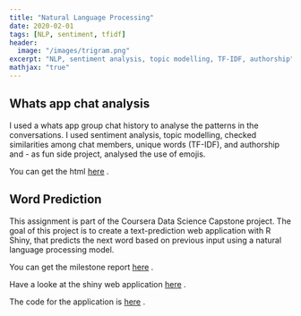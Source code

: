 ```yaml
---
title: "Natural Language Processing"
date: 2020-02-01
tags: [NLP, sentiment, tfidf]
header:
  image: "/images/trigram.png"
excerpt: "NLP, sentiment analysis, topic modelling, TF-IDF, authorship"
mathjax: "true"
---
```


## Whats app chat analysis
I used a whats app group chat history to analyse the patterns in the conversations. I used sentiment analysis, topic modelling, checked similarities among chat members, unique words (TF-IDF), and authorship and - as fun side project, analysed the use of emojis.

You can get the html [here](/assets/chat_analysis.html) .

## Word Prediction
This assignment is part of the Coursera Data Science Capstone project. The goal of this project is to create a text-prediction web application with R Shiny, that predicts the next word based on previous input using a natural language processing model. 

You can get the milestone report [here](/assets/milestone_report.html) .

Have a looke at the shiny web application [here](https://lisahlmsch.shinyapps.io/word_prediction_app/) .

The code for the application is [here](https://github.com/lisahlmsch/work_samples/blob/master/NLP%20word%20prediction/app.R) .

